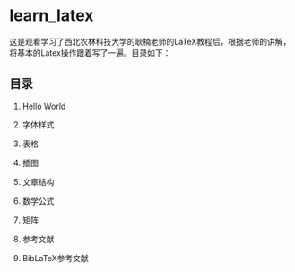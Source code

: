 # learn_latex
这是观看学习了西北农林科技大学的耿楠老师的LaTeX教程后，根据老师的讲解，将基本的Latex操作跟着写了一遍。目录如下：

## 目录

1. Hello World 

2. 字体样式

3. 表格

4. 插图

5. 文章结构

6. 数学公式

7. 矩阵

8. 参考文献

9. BibLaTeX参考文献
